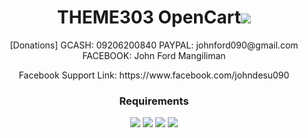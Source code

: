 
<h1 align="center">THEME303 OpenCart<img src="https://img.shields.io/badge/Version-1.3-blue.svg"></h1>

<p align="center">[Donations] GCASH: 09206200840 PAYPAL: johnford090@gmail.com FACEBOOK: John Ford Mangiliman</p>
<p align="center">Facebook Support Link: https://www.facebook.com/johndesu090</p>

<h3 align="center">Requirements</h3>
<p align="center">
  <a><img src="https://img.shields.io/badge/OpenCart-1.5.6+-red.svg"></a>
  <a><img src="https://img.shields.io/badge/PHP-5.6+.svg"></a>
  <a><img src="https://img.shields.io/badge/Apache-red.svg"></a>
  <a><img src="https://img.shields.io/badge/MySQL-red.svg"></a>

